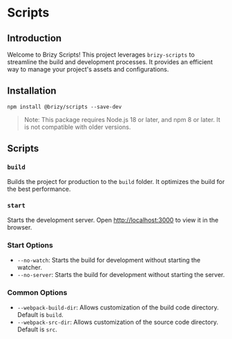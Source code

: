 # Scripts

## Introduction

Welcome to Brizy Scripts! This project leverages `brizy-scripts` to streamline the build and development processes. It provides an efficient way to manage your project's assets and configurations.

## Installation

```shell
npm install @brizy/scripts --save-dev
```
> Note: This package requires Node.js 18 or later, and npm 8 or later. It is not compatible with older versions.

## Scripts

### `build`

Builds the project for production to the `build` folder. It optimizes the build for the best performance.

### `start`

Starts the development server. Open [http://localhost:3000](http://localhost:3000) to view it in the browser.

### Start Options
- `--no-watch`: Starts the build for development without starting the watcher.
- `--no-server`: Starts the build for development without starting the server.
 
### Common Options
- `--webpack-build-dir`: Allows customization of the build code directory. Default is `build`.
- `--webpack-src-dir`: Allows customization of the source code directory. Default is `src`.

